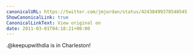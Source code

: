 ```yaml
---
canonicalURL: https://twitter.com/jmjordan/status/42438499378540545
ShowCanonicalLink: true
CanonicalLinkText: View original on
date: 2011-03-01T04:18:21+00:00
---
```

.@keepupwithdia is in Charleston!
